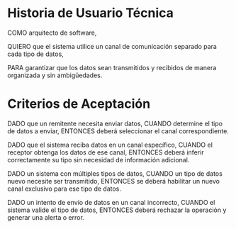 # Historia de Usuario Técnica

COMO arquitecto de software,

QUIERO que el sistema utilice un canal de comunicación separado para cada tipo de datos,

PARA garantizar que los datos sean transmitidos y recibidos de manera organizada y sin ambigüedades.

# Criterios de Aceptación

DADO que un remitente necesita enviar datos, CUANDO determine el tipo de datos a enviar, ENTONCES deberá seleccionar el canal correspondiente.

DADO que el sistema reciba datos en un canal específico, CUANDO el receptor obtenga los datos de ese canal, ENTONCES deberá inferir correctamente su tipo sin necesidad de información adicional.

DADO un sistema con múltiples tipos de datos, CUANDO un tipo de datos nuevo necesite ser transmitido, ENTONCES se deberá habilitar un nuevo canal exclusivo para ese tipo de datos.

DADO un intento de envío de datos en un canal incorrecto, CUANDO el sistema valide el tipo de datos, ENTONCES deberá rechazar la operación y generar una alerta o error.

